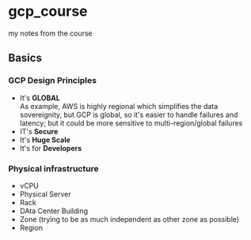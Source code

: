 # gcp_course
my notes from the course

## Basics

### GCP Design Principles
* It's **GLOBAL**  
  As example, AWS is highly regional which simplifies the data sovereignity, but GCP is global, so it's easier to handle failures and latency; but it could be more sensitive to multi-region/global failures
* IT's **Secure**
* It's **Huge Scale**
* It's for **Developers**


### Physical infrastructure
* vCPU
* Physical Server
* Rack
* DAta Center Building
* Zone (trying to be as much independent as other zone as possible)
* Region



